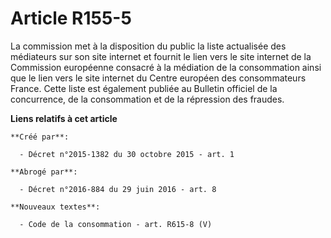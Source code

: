 # Article R155-5

La commission met à la disposition du public la liste actualisée des médiateurs sur son site internet et fournit le lien vers
le site internet de la Commission européenne consacré à la médiation de la consommation ainsi que le lien vers le site
internet du Centre européen des consommateurs France. Cette liste est également publiée au Bulletin officiel de la
concurrence, de la consommation et de la répression des fraudes.

**Liens relatifs à cet article**

	**Créé par**:

	  - Décret n°2015-1382 du 30 octobre 2015 - art. 1

	**Abrogé par**:

	  - Décret n°2016-884 du 29 juin 2016 - art. 8

	**Nouveaux textes**:

	  - Code de la consommation - art. R615-8 (V)
